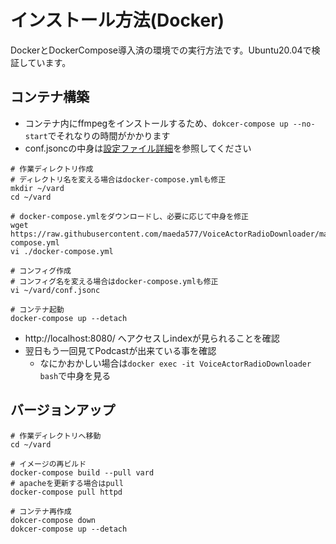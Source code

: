 # インストール方法(Docker)

DockerとDockerCompose導入済の環境での実行方法です。Ubuntu20.04で検証しています。

## コンテナ構築
* コンテナ内にffmpegをインストールするため、`dokcer-compose up --no-start`でそれなりの時間がかかります
* conf.jsoncの中身は[設定ファイル詳細](./conf.md)を参照してください

``` shell
# 作業ディレクトリ作成
# ディレクトリ名を変える場合はdocker-compose.ymlも修正
mkdir ~/vard
cd ~/vard

# docker-compose.ymlをダウンロードし、必要に応じて中身を修正
wget https://raw.githubusercontent.com/maeda577/VoiceActorRadioDownloader/main/docker/docker-compose.yml
vi ./docker-compose.yml

# コンフィグ作成
# コンフィグ名を変える場合はdocker-compose.ymlも修正
vi ~/vard/conf.jsonc

# コンテナ起動
docker-compose up --detach
```

* http://localhost:8080/ へアクセスしindexが見られることを確認
* 翌日もう一回見てPodcastが出来ている事を確認
    * なにかおかしい場合は`docker exec -it VoiceActorRadioDownloader bash`で中身を見る

## バージョンアップ

``` shell
# 作業ディレクトリへ移動
cd ~/vard

# イメージの再ビルド
docker-compose build --pull vard
# apacheを更新する場合はpull
docker-compose pull httpd

# コンテナ再作成
dokcer-compose down
dokcer-compose up --detach
```
